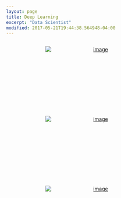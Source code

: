 ```yaml
---
layout: page
title: Deep Learning
excerpt: "Data Scientist"
modified: 2017-05-21T19:44:38.564948-04:00
---
```


<style type="text/css" media="screen">
.photo-grid {
	list-style: none;
	margin: 1em auto;
	max-width: 1106px;
	padding: 0;
	text-align: center;
}


.photo-grid li {
	display: inline-block;
	height: 163px;
	line-height: normal;
	margin: 1em;
	transition: all 500ms;
	width: 289px;
}


.photo-grid img {
	display: block;
	height: auto;
	transition: all 300ms;
	max-width: 100%;
}

.photo-grid li:hover img {
	-webkit-transform: scale(1.4);
}

.photo-grid figure {
	height: 163px;
	margin: 0;
	overflow: hidden;
	position: relative;
	width: 289px;
}

.photo-grid figcaption {
	background: rgba(0,0,0,0.8);
	color: white;
	display: table;
	height: 100%;
	left: 0;
	opacity: 0;
	position: absolute;
	right: 0;
	top: 0;
	transition: all 300ms;
	transition-delay: 100ms;
	width: 100%;
	z-index: 100;
}

.photo-grid li:hover figcaption {
	opacity: 1;
}

.photo-grid figcaption p {
	display: table-cell;
	font-size: 1.5em;
	position: relative;
	top: -40px;
	width: 289px;
	text-align: center;
	transition: all 300ms ease-out;
	vertical-align: middle;
}

.photo-grid figcaption p:empty {
display: none;
}

.photo-grid li:hover figcaption p {
	-webkit-transform: translateY(40px);
}

.photo-grid br {
	display: none;
}
</style>


<ul class="photo-grid">
	<li>
		<a href="{{ site.url }}/blog/DeepLearningTechniques">
			<figure>
				<img src="{{ site.url }}/images/woof_meow.jpg" alt="image">
				<figcaption><p>Deep Learning Techniques</p></figcaption>
			</figure>
		</a>
	</li>
    <li>
        <a href="{{ site.url }}/blog/NeuralStyle">
            <figure>
                <img src="{{ site.url }}/images/neuralStyleCombo.png" alt="image">
                <figcaption><p>Neural Style Transfer</p></figcaption>
            </figure>
        </a>
	</li>
	<li>
		<a href="{{ site.url }}/blog/GANs">
			<figure>
				<img src="{{ site.url }}/images/GAN_food.png" alt="image">
				<figcaption><p>GANs</p></figcaption>
			</figure>
		</a>
	</li>
</ul>
